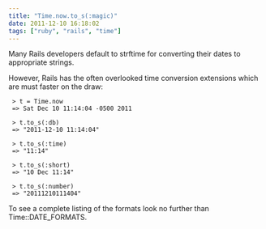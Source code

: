 ```yaml
---
title: "Time.now.to_s(:magic)"
date: 2011-12-10 16:18:02
tags: ["ruby", "rails", "time"]
---
```


<p>
Many Rails developers default to <span class="mono">strftime</span> for converting their dates to appropriate strings. <br />

However, Rails has the often overlooked time conversion extensions which are must faster on the draw:

```
 > t = Time.now
 => Sat Dec 10 11:14:04 -0500 2011 

 > t.to_s(:db)
 => "2011-12-10 11:14:04" 
 
 > t.to_s(:time)
 => "11:14" 

 > t.to_s(:short)
 => "10 Dec 11:14" 
 
 > t.to_s(:number)
 => "20111210111404" 
```

</p>

<p>
To see a complete listing of the formats look no further than <span class="mono">Time::DATE_FORMATS</span>.
</p>
